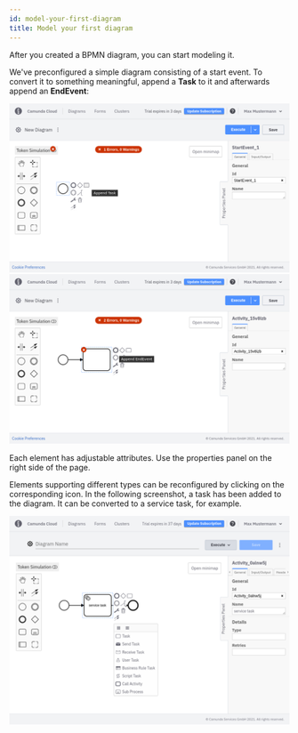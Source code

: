 ```yaml
---
id: model-your-first-diagram
title: Model your first diagram
---
```


After you created a BPMN diagram, you can start modeling it.

We've preconfigured a simple diagram consisting of a start event. To convert it to something meaningful, append a **Task** to it and afterwards append an **EndEvent**:

![add task](img/cloud-modeler-add-task.png)
![add task](img/cloud-modeler-add-endevent.png)

Each element has adjustable attributes. Use the properties panel on the right side of the page.

Elements supporting different types can be reconfigured by clicking on the corresponding icon. In the following screenshot, a task has been added to the diagram. It can be converted to a service task, for example.

![task configuration](img/cloud-modeler-new-diagram-with-configuration.png)
